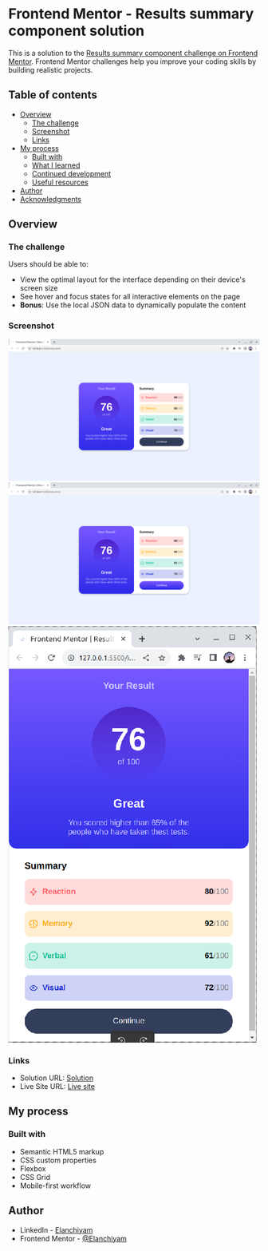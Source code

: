 # Frontend Mentor - Results summary component solution

This is a solution to the [Results summary component challenge on Frontend Mentor](https://www.frontendmentor.io/challenges/results-summary-component-CE_K6s0maV). Frontend Mentor challenges help you improve your coding skills by building realistic projects. 

## Table of contents

- [Overview](#overview)
  - [The challenge](#the-challenge)
  - [Screenshot](#screenshot)
  - [Links](#links)
- [My process](#my-process)
  - [Built with](#built-with)
  - [What I learned](#what-i-learned)
  - [Continued development](#continued-development)
  - [Useful resources](#useful-resources)
- [Author](#author)
- [Acknowledgments](#acknowledgments)

## Overview

### The challenge

Users should be able to:

- View the optimal layout for the interface depending on their device's screen size
- See hover and focus states for all interactive elements on the page
- **Bonus**: Use the local JSON data to dynamically populate the content

### Screenshot

![](./screenshots/desktop.png)
![](./screenshots/desktop_active.png)
![](./screenshots/mobile.png)

### Links

- Solution URL: [Solution](https://github.com/Elanchiyam/results-summary-component/tree/master)
- Live Site URL: [Live site](https://elanchiyam.github.io/results-summary-component/)

## My process

### Built with

- Semantic HTML5 markup
- CSS custom properties
- Flexbox
- CSS Grid
- Mobile-first workflow


## Author

- LinkedIn - [Elanchiyam](https://www.linkedin.com/in/elanchiyam-a-4140791a8/)
- Frontend Mentor - [@Elanchiyam](https://www.frontendmentor.io/profile/yourusername)
